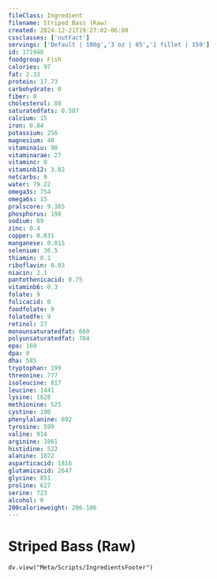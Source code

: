 ```yaml
---
fileClass: Ingredient
filename: Striped Bass (Raw)
created: 2024-12-21T19:27:02-06:00
cssclasses: ['nutFact']
servings: ['Default | 100g','3 oz | 85','1 fillet | 159']
id: 171948
foodgroup: Fish
calories: 97
fat: 2.33
protein: 17.73
carbohydrate: 0
fiber: 0
cholesterol: 80
saturatedfats: 0.507
calcium: 15
iron: 0.84
potassium: 256
magnesium: 40
vitaminaiu: 90
vitaminarae: 27
vitaminc: 0
vitaminb12: 3.82
netcarbs: 0
water: 79.22
omega3s: 754
omega6s: 15
pralscore: 9.365
phosphorus: 198
sodium: 69
zinc: 0.4
copper: 0.031
manganese: 0.015
selenium: 36.5
thiamin: 0.1
riboflavin: 0.03
niacin: 2.1
pantothenicacid: 0.75
vitaminb6: 0.3
folate: 9
folicacid: 0
foodfolate: 9
folatedfe: 9
retinol: 27
monounsaturatedfat: 660
polyunsaturatedfat: 784
epa: 169
dpa: 0
dha: 585
tryptophan: 199
threonine: 777
isoleucine: 817
leucine: 1441
lysine: 1628
methionine: 525
cystine: 190
phenylalanine: 692
tyrosine: 599
valine: 914
arginine: 1061
histidine: 522
alanine: 1072
asparticacid: 1816
glutamicacid: 2647
glycine: 851
proline: 627
serine: 723
alcohol: 0
200calorieweight: 206.186
---
```


# Striped Bass (Raw)

```dataviewjs
dv.view("Meta/Scripts/IngredientsFooter")
```